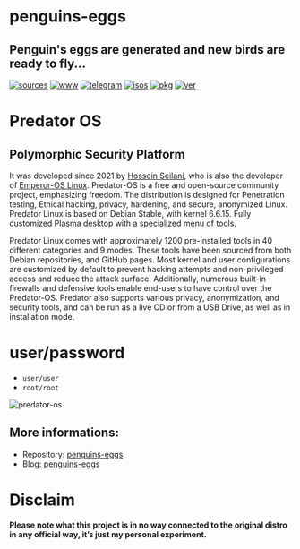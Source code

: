 penguins-eggs
=============

## Penguin&#39;s eggs are generated and new birds are ready to fly...
[![sources](https://img.shields.io/badge/github-sources-cyan)](https://github.com/pieroproietti/penguins-eggs)
[![www](https://img.shields.io/badge/www-blog-cyan)](https://penguins-eggs.net)
[![telegram](https://img.shields.io/badge/telegram-group-cyan)](https://t.me/penguins_eggs)
[![isos](https://img.shields.io/badge/images-ISO-blue)](https://sourceforge.net/projects/penguins-eggs/files/ISOS)
[![pkg](https://img.shields.io/badge/packages-bin-blue)](https://sourceforge.net/projects/penguins-eggs/files/Packages)
[![ver](https://img.shields.io/npm/v/penguins-eggs.svg)](https://npmjs.org/package/penguins-eggs)

# Predator OS

## Polymorphic Security Platform

It was developed since 2021 by [Hossein Seilani](https://seilany.ir/), who is also the developer of [Emperor-OS  Linux](https://emperor-os.ir/). Predator-OS is a free and open-source community project, emphasizing freedom. The distribution is designed for Penetration testing, Ethical hacking, privacy, hardening, and secure, anonymized Linux. Predator Linux is based on Debian Stable, with kernel 6.6.15. Fully customized Plasma desktop with a specialized menu of tools.
 
Predator Linux comes with approximately 1200 pre-installed tools in 40 different categories and 9 modes. These tools have been sourced from both Debian repositories, and GitHub pages. Most kernel and user configurations are customized by default to prevent hacking attempts and non-privileged access and reduce the attack surface. Additionally, numerous built-in firewalls and defensive tools enable end-users to have control over the Predator-OS. Predator also supports various privacy, anonymization, and security tools, and can be run as a live CD or from a USB Drive, as well as in installation mode.


# user/password
* ```user/user```
* ```root/root```


![predator-os](https://predator-os.ir/wp-content/uploads/2023/03/grub.png)

## More informations:

* Repository: [penguins-eggs](https://github.com/pieroproietti/penguins-eggs)
* Blog: [penguins-eggs](https://penguins-eggs.net)

# Disclaim
__Please note what this project is in no way connected to the original distro in any official way, it’s just my personal experiment.__

